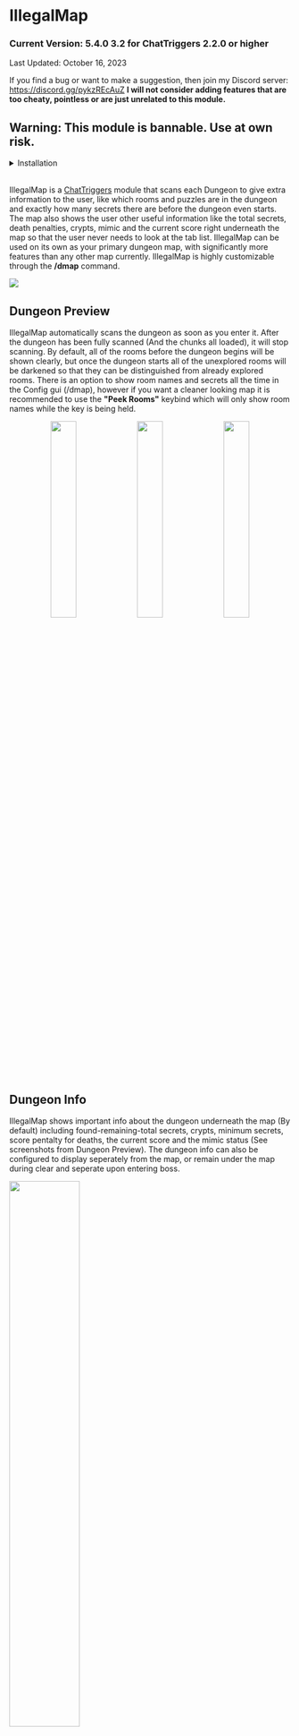 # IllegalMap

### Current Version: 5.4.0 3.2 for ChatTriggers 2.2.0 or higher
Last Updated: October 16, 2023

If you find a bug or want to make a suggestion, then join my Discord server: https://discord.gg/pykzREcAuZ
**I will not consider adding features that are too cheaty, pointless or are just unrelated to this module.**

## Warning: This module is bannable. Use at own risk.

<details>
    <summary>Installation</summary>

## Installation
##### Prerequisites:
    - Minecraft Java Edition
    - Forge
    - ChatTriggers

1. Download the latest .zip folder from the "Releases" tab on the right hand side of the screen.<br>
Click on the latest release, and download the file by clicking on "IllegalMap.X.X.X.zip".
<img src="https://i.imgur.com/iEpBhVF.png" width=30%/>
<img src="https://i.imgur.com/4wYewe0.png" width=30%/>

2. Nagivate to the directory that the folder was installed to (Downloads folder by default) and right click the folder -> Extract All.
<img src="https://i.imgur.com/4NLVpbp.png" width=30%/>
<img src="https://i.imgur.com/rMT5NSG.png" width=30%/>

3. Open the newly extracted folder (Not the .zip) and there will be another folder named "IllegalMap" directly inside of it.<br>
The IllegalMap folder should contain several other folders, as well as an index.js and a metadata.json file.
<img src="https://i.imgur.com/WXxLIuy.png" width=30%/>

4. Copy the "IllegalMap" folder and navigate to your .minecraft/config/ChatTriggers/modules folder.<br>
You can also run the command "/ct files" in-game and then open the "modules" folder and that will take you to the same place.<br>
If you already have other CT modules installed, they should all appear here.

5. Paste the "IllegalMap" folder you copied in step 3 into the modules folder.<br>
If you already have IllegalMap installed, then you don't need to worry about deleting the old version. Just paste it and when you are asked what to do with the duplicate files, just select "Replace" and that will let you keep your old configs as well.

6. Run "/ct load" in-game to refresh the ChatTriggers modules.<br>
If Minecraft is not already running, then the module will be loaded automatically the next time you launch the game so you can just carry on.

If you are having trouble installing the module, then please make sure you have read over the installation guide **THOROUGHLY** before coming to me for help.

</details>
<br>

IllegalMap is a [ChatTriggers](https://www.chattriggers.com) module that scans each Dungeon to give extra information to the user, like which rooms and puzzles are in the dungeon and exactly how many secrets there are before the dungeon even starts.
The map also shows the user other useful information like the total secrets, death penalties, crypts, mimic and the current score right underneath the map so that the user never needs to look at the tab list.
IllegalMap can be used on its own as your primary dungeon map, with significantly more features than any other map currently.
IllegalMap is highly customizable through the **/dmap** command.

<img src="https://i.imgur.com/yMl9bRa.png">

## Dungeon Preview
IllegalMap automatically scans the dungeon as soon as you enter it. After the dungeon has been fully scanned (And the chunks all loaded), it will stop scanning.
By default, all of the rooms before the dungeon begins will be shown clearly, but once the dungeon starts all of the unexplored rooms will be darkened so that they can be distinguished from already explored rooms.
There is an option to show room names and secrets all the time in the Config gui (/dmap), however if you want a cleaner looking map it is recommended to use the **"Peek Rooms"** keybind which will only show room names while the key is being held.

<div class="row" align="center">
    <img src="https://i.imgur.com/iujvHR2.png" width=30%/>
    <img src="https://i.imgur.com/azlvob4.png" width=30%/>
    <img src="https://i.imgur.com/lVIlFmj.png" width=30%/>
</div>

## Dungeon Info
IllegalMap shows important info about the dungeon underneath the map (By default) including found-remaining-total secrets, crypts, minimum secrets, score pentalty for deaths, the current score and the mimic status (See screenshots from Dungeon Preview).
The dungeon info can also be configured to display seperately from the map, or remain under the map during clear and seperate upon entering boss.

<img src="https://i.imgur.com/UCrQTUA.png" width=50%/>

## Star Mob Radar
Finding star mobs can be hard, so IllegalMap has an option to show them all on the map similarly to player icons. This will show every star mob and miniboss currently in the player's render distance.

<img src="https://i.imgur.com/1LtnSpG.png" width=30%/>

The mob heads can be configured to have their border colors changed or just appear as small colored dots.

## Dungeon Logs
IllegalMap logs all of the dungeons that you scan. This lets the user view interesting statistics about the dungeon like the average number of secrets per floor, which puzzles or rooms appear the most (or least) or the average number of wither doors in each dungeon.
The command for Dungeon Logs is **"/dlogs \[floor]"**. If no floor is given, then it will show the statistics for every dungeon that you have logged.
The room percentages shown for rooms and puzzles show how the percentage of runs which that room appears in.
NOTE: This data is not sent anywhere. Only you have access to your own logs.

<img src="https://i.imgur.com/bZm5gvB.png"/>
<img src="https://i.imgur.com/u5zHymA.png"/>
<img src="https://i.imgur.com/ycCsaT6.png" width=40%/>

## Feature List
##### General
- Show unexplored dungeon rooms
- Show number of secrets in dungeon before the dungeon starts
- Automatically scans the dungeon
- Change background color and transparency of map
- Change map, head and checkmark scale
- Customizable map border
  - Smooth RGB option
  - Solid color
- Accurate player icons (Always links icons to correct player)
- Show player usernames on map
  - Option to show player names whilst holding spirit leaps
  - Show player ranks on the map
<img src="https://i.imgur.com/uji0Pyp.png">
- Automatically notifies of new IllegalMap updates

#### Score Calculator
- Customizable 270/300 score messages
- Client-side 270/300 score messages
- Auto detect mimic being found
- Announce mimic being killed
- Option to show seperately from the main map

##### Rooms
- Show which room contains the mimic (Floor 6-7)
<img src="https://i.imgur.com/dInXjX9.png" width=10%>

- Show room names
- Show room secrets
- Darken unexplored rooms
- Change wither door color on the map for visibility or aesthetics

#### Misc
- Star mob radar
  - Shows all of the loaded star mobs on your map
  - Togglable via /star
- Wither door ESP
- Star mob ESP
  - Also togglable via /staresp
